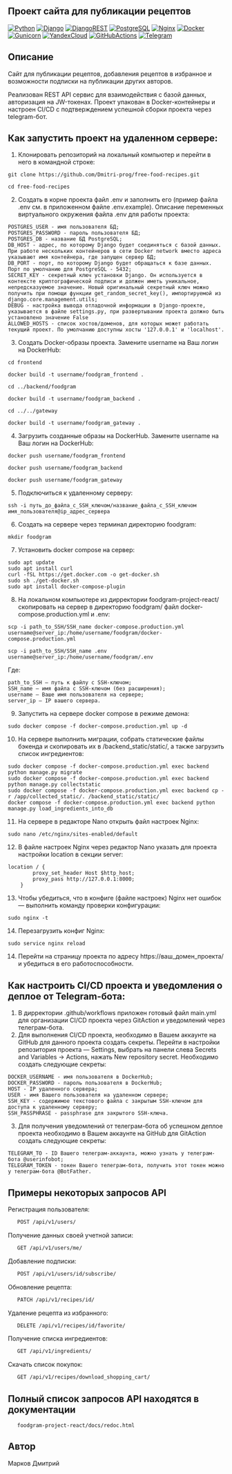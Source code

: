 ## Проект cайта для публикации рецептов
[![Python](https://img.shields.io/badge/Python-3776AB?style=for-the-badge&logo=python&logoColor=white)](https://www.python.org/)
[![Django](https://img.shields.io/badge/Django-092E20?style=for-the-badge&logo=django&logoColor=white)](https://www.djangoproject.com/)
[![DjangoREST](https://img.shields.io/badge/DJANGO-REST-ff1709?style=for-the-badge&logo=django&logoColor=white&color=ff1709&labelColor=gray)](https://www.django-rest-framework.org/)
[![PostgreSQL](https://img.shields.io/badge/PostgreSQL-07405E?style=for-the-badge&logo=postgresql&logoColor=white)](https://www.postgresql.org/)
[![Nginx](https://img.shields.io/badge/nginx-%23008000?style=for-the-badge&logo=nginx)](https://nginx.org/ru/)
[![Docker](https://img.shields.io/badge/docker-%231E90FF?style=for-the-badge&logo=docker&logoColor=%23FFFFFF)](https://www.docker.com/)
[![Gunicorn](https://img.shields.io/badge/gunicorn-%23006400?style=for-the-badge&logo=gunicorn&logoColor=%23FFFFFF)](https://gunicorn.org/)
[![YandexCloud](https://img.shields.io/badge/yandex%20cloud-%231E90FF?style=for-the-badge&logo=yandexcloud&logoColor=%23FFFFFF)](https://yandex.cloud/ru/)
[![GitHubActions](https://img.shields.io/badge/github%20actions-%23000000?style=for-the-badge&logo=githubactions&logoColor=%23FFFFFF)](https://docs.github.com/en/actions)
[![Telegram](https://img.shields.io/badge/telegram-%2300BFFF?style=for-the-badge&logo=telegram&logoColor=%23FFFFFF)](https://web.telegram.org/)

## Описание

Сайт для публикации рецептов, добавления рецептов в избранное и возможности подписки на публикации других авторов.

Реализован REST API сервис для взаимодействия с базой данных, авторизация на JW-токенах. Проект упакован в Docker-контейнеры и настроен CI/CD с подтверждением успешной сборки проекта через telegram-бот.

## Как запустить проект на удаленном сервере:

1. Клонировать репозиторий на локальный компьютер и перейти в него в командной строке:

```
git clone https://github.com/Dmitri-prog/free-food-recipes.git
```

```
cd free-food-recipes
```

2. Cоздать в корне проекта файл .env и заполнить его (пример файла .env см. в приложенном файле .env.example). Описание переменных виртуального окружения файла .env для работы проекта:
```
POSTGRES_USER - имя пользователя БД;
POSTGRES_PASSWORD - пароль пользователя БД;
POSTGRES_DB - название БД PostgreSQL;
DB_HOST - адрес, по которому Django будет соединяться с базой данных. При работе нескольких контейнеров в сети Docker network вместо адреса указывают имя контейнера, где запущен сервер БД;
DB_PORT - порт, по которому Django будет обращаться к базе данных. Порт по умолчанию для PostgreSQL - 5432;
SECRET_KEY - cекретный ключ установки Django. Он используется в контексте криптографической подписи и должен иметь уникальное, непредсказуемое значение. Новый оригинальный секретный ключ можно получить при помощи функции get_random_secret_key(), импортируемой из django.core.management.utils;
DEBUG - настройка вывода отладочной информации в Django-проекте, указывается в файле settings.py, при развертывании проекта должно быть установлено значение False
ALLOWED_HOSTS - список хостов/доменов, для которых может работать текущий проект. По умолчанию доступны хосты '127.0.0.1' и 'localhost'.
```

3. Создать Docker-образы проекта. Замените username на Ваш логин на DockerHub:

```
cd frontend
```

```
docker build -t username/foodgram_frontend .
```

```
cd ../backend/foodgram
```

```
docker build -t username/foodgram_backend .
```

```
cd ../../gateway
```

```
docker build -t username/foodgram_gateway .
```

4. Загрузить созданные образы на DockerHub. Замените username на Ваш логин на DockerHub:
```
docker push username/foodgram_frontend
```

```
docker push username/foodgram_backend
```

```
docker push username/foodgram_gateway
```

5. Подключиться к удаленному серверу:
```
ssh -i путь_до_файла_с_SSH_ключом/название_файла_с_SSH_ключом имя_пользователя@ip_адрес_сервера
```

6. Создать на сервере через терминал директорию foodgram:
```
mkdir foodgram
```

7. Установить docker compose на сервер:
```
sudo apt update
sudo apt install curl
curl -fSL https://get.docker.com -o get-docker.sh
sudo sh ./get-docker.sh
sudo apt install docker-compose-plugin 
```

8. На локальном компьютере из дирректории foodgram-project-react/ cкопировать на сервер в директорию foodgram/ файл docker-compose.production.yml и .env:
```
scp -i path_to_SSH/SSH_name docker-compose.production.yml username@server_ip:/home/username/foodgram/docker-compose.production.yml
```

```
scp -i path_to_SSH/SSH_name .env username@server_ip:/home/username/foodgram/.env
```

Где:
```
path_to_SSH — путь к файлу с SSH-ключом;
SSH_name — имя файла с SSH-ключом (без расширения);
username — Ваше имя пользователя на сервере;
server_ip — IP вашего сервера.
```

9. Запустить на сервере docker compose в режиме демона:
```
sudo docker compose -f docker-compose.production.yml up -d
```
10. На сервере выполнить миграции, собрать статические файлы бэкенда и скопировать их в /backend_static/static/, а также загрузить список ингредиентов:
```
sudo docker compose -f docker-compose.production.yml exec backend python manage.py migrate
sudo docker compose -f docker-compose.production.yml exec backend python manage.py collectstatic
sudo docker compose -f docker-compose.production.yml exec backend cp -r /app/collected_static/. /backend_static/static/
docker compose -f docker-compose.production.yml exec backend python manage.py load_ingredients_into_db
```
11. На сервере в редакторе Nano открыть файл настроек Nginx:
```
sudo nano /etc/nginx/sites-enabled/default
```
12. В файле настроек Nginx через редактор Nano указать для проекта настройки location в секции server:
```
location / {
        proxy_set_header Host $http_host;
        proxy_pass http://127.0.0.1:8000;
    }
```
13. Чтобы убедиться, что в конфиге (файле настроек) Nginx нет ошибок — выполнить команду проверки конфигурации:
```
sudo nginx -t
```
14. Перезагрузить конфиг Nginx:
```
sudo service nginx reload
```
14. Перейти на страницу проекта по адресу https://ваш_домен_проекта/ и убедиться в его работоспособности.

## Как настроить CI/CD проекта и уведомления о деплое от Telegram-бота:

1. В дирректории .github/workflows приложен готовый файл main.yml для организации CI/CD проекта через GitAction и уведомлений через телеграм-бота.
2. Для выполнения CI/CD проекта, необходимо в Вашем аккаунте на GitHub для данного проекта создать секреты. 
Перейти в настройки репозитория проекта — Settings, выбрать на панели слева Secrets and Variables → Actions, нажать New repository secret. Необходимо создать следующие секреты:
```
DOCKER_USERNAME - имя пользователя в DockerHub;
DOCKER_PASSWORD - пароль пользователя в DockerHub;
HOST - IP удаленного сервера;
USER - имя Вашего пользователя на удаленном сервере;
SSH_KEY - содержимое текстового файла с закрытым SSH-ключом для доступа к удаленному серверу;
SSH_PASSPHRASE - passphrase для закрытого SSH-ключа.
```
3. Для получения уведомлений от телеграм-бота об успешном деплое проекта необходимо в Вашем аккаунте на GitHub для GitAction создать следующие секреты:
```
TELEGRAM_TO - ID Вашего телеграм-аккаунта, можно узнать у телеграм-бота @userinfobot;
TELEGRAM_TOKEN - токен Вашего телеграм-бота, получить этот токен можно у телеграм-бота @BotFather.
```
## Примеры некоторых запросов API

Регистрация пользователя:

```bash
   POST /api/v1/users/
```

Получение данных своей учетной записи:

```bash
   GET /api/v1/users/me/ 
```

Добавление подписки:

```bash
   POST /api/v1/users/id/subscribe/
```

Обновление рецепта:
  
```bash
   PATCH /api/v1/recipes/id/
```

Удаление рецепта из избранного:

```bash
   DELETE /api/v1/recipes/id/favorite/
```

Получение списка ингредиентов:

```bash
   GET /api/v1/ingredients/
```

Скачать список покупок:

```bash
   GET /api/v1/recipes/download_shopping_cart/
```

## Полный список запросов API находятся в документации

```
   foodgram-project-react/docs/redoc.html
```

## Автор

Марков Дмитрий